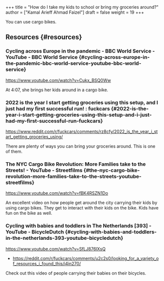+++
title = "How do I take my kids to school or bring my groceries around?"
author = ["Kamal Arieff Ahmad Faizel"]
draft = false
weight = 19
+++

You can use cargo bikes.


## Resources {#resources}


### Cycling across Europe in the pandemic - BBC World Service - YouTube - BBC World Service {#cycling-across-europe-in-the-pandemic-bbc-world-service-youtube-bbc-world-service}

<https://www.youtube.com/watch?v=Cukx_BSQ0Ww>

At 4:07, she brings her kids around in a cargo bike.


### 2022 is the year I start getting groceries using this setup, and I just had my first successful run! : fuckcars {#2022-is-the-year-i-start-getting-groceries-using-this-setup-and-i-just-had-my-first-successful-run-fuckcars}

<https://www.reddit.com/r/fuckcars/comments/rz8cfy/2022_is_the_year_i_start_getting_groceries_using/>

There are plenty of ways you can bring your groceries around. This is one of them.


### The NYC Cargo Bike Revolution: More Families take to the Streets! - YouTube - Streetfilms {#the-nyc-cargo-bike-revolution-more-families-take-to-the-streets-youtube-streetfilms}

<https://www.youtube.com/watch?v=fBK4RSZN1Do>

An excellent video on how people get around the city carrying their kids by using cargo bikes. They get to interact with their kids on the bike. Kids have fun on the bike as well.


### Cycling with babies and toddlers in The Netherlands [393] - YouTube - BicycleDutch {#cycling-with-babies-and-toddlers-in-the-netherlands-393-youtube-bicycledutch}

<https://www.youtube.com/watch?v=SfLJ876lXsQ>

-   <https://reddit.com/r/fuckcars/comments/u2c2s0/looking_for_a_variety_of_resources_i_found_this/i4in270/>

Check out this video of people carrying their babies on their bicycles.
